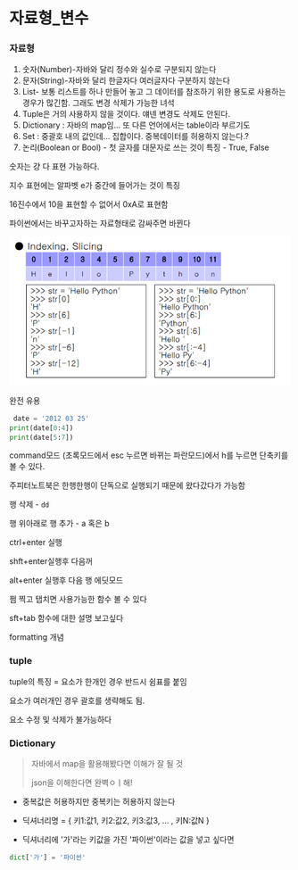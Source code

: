 # 자료형_변수

### 자료형

1. 숫자(Number)-자바와 달리 정수와 실수로 구분되지 않는다
2. 문자(String)-자바와 달리 한글자다 여러글자다 구분하지 않는다
3. List- 보통 리스트를 하나 만들어 놓고 그 데이터를 참조하기 위한 용도로 사용하는 경우가 많긴함. 그래도 변경 삭제가 가능한 녀석
4. Tuple은 거의 사용하지 않을 것이다. 얘넨 변경도 삭제도 안된다.
5. Dictionary : 자바의 map임... 또 다른 언어에서는 table이라 부르기도
6. Set : 중괄호 내의 값인데... 집합이다. 중복데이터를 허용하지 않는다.? 
7. 논리(Boolean or Bool) - 첫 글자를 대문자로 쓰는 것이 특징 - True, False



숫자는 걍 다 표현 가능하다. 

지수 표현에는 알파벳 e가 중간에 들어가는 것이 특징

16진수에서 10을 표현할 수 없어서 0xA로 표현함



파이썬에서는 바꾸고자하는 자료형태로 감싸주면 바뀐다

![image-20200110111427760](python01자료형_변수.assets/image-20200110111427760.png)

완전 유용

```python
 date = '2012 03 25'
print(date[0:4])
print(date[5:7])
```



command모드 (초록모드에서 esc 누르면 바뀌는 파란모드)에서 h를 누르면 단축키를 볼 수 있다.



주피터노트북은 한행한행이 단독으로 실행되기 때문에 왔다갔다가 가능함

행 삭제 - `dd`

행 위아래로 행 추가 - a 혹은 b



ctrl+enter 실행

shft+enter실행후 다음꺼

alt+enter 실행후 다음 행 에딧모드

쩜 찍고 탭치면 사용가능한 함수 볼 수 있다

sft+tab 함수에 대한 설명 보고싶다



formatting 개념

### tuple

tuple의 특징 = 요소가 한개인 경우 반드시 쉼표를 붙임

요소가 여러개인 경우 괄호를 생략해도 됨.

요소 수정 및 삭제가 불가능하다

### Dictionary

>  자바에서 map을 활용해봤다면 이해가 잘 될 것
>
> json을 이해한다면 완벽ㅇㅣ해!

- 중복값은 허용하지만 중복키는 허용하지 않는다
- 딕셔너리명 =  { 키1:값1, 키2:값2, 키3:값3, … , 키N:값N }

- 딕셔너리에 '가'라는 키값을 가진 '파이썬'이라는 값을 넣고 싶다면

```python
dict['가'] = '파이썬'
```



